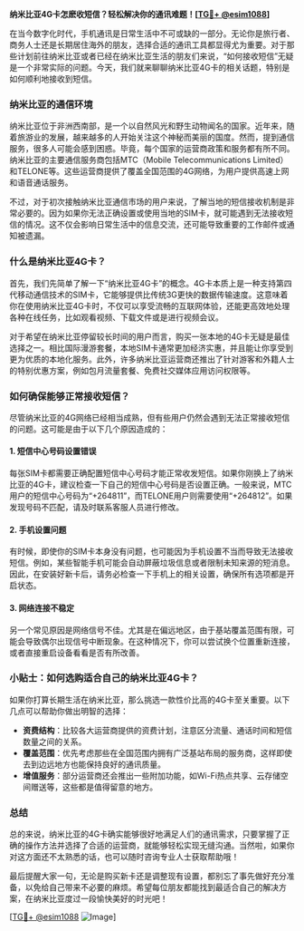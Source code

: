 **纳米比亚4G卡怎麽收短信？轻松解决你的通讯难题！[[TG💪+ @esim1088](https://t.me/s/esim1088)]**

在当今数字化时代，手机通讯是日常生活中不可或缺的一部分。无论你是旅行者、商务人士还是长期居住海外的朋友，选择合适的通讯工具都显得尤为重要。对于那些计划前往纳米比亚或者已经在纳米比亚生活的朋友们来说，“如何接收短信”无疑是一个非常实际的问题。今天，我们就来聊聊纳米比亚4G卡的相关话题，特别是如何顺利地接收到短信。

### 纳米比亚的通信环境

纳米比亚位于非洲西南部，是一个以自然风光和野生动物闻名的国家。近年来，随着旅游业的发展，越来越多的人开始关注这个神秘而美丽的国度。然而，提到通信服务，很多人可能会感到困惑。毕竟，每个国家的运营商政策和服务都有所不同。纳米比亚的主要通信服务商包括MTC（Mobile Telecommunications Limited）和TELONE等。这些运营商提供了覆盖全国范围的4G网络，为用户提供高速上网和语音通话服务。

不过，对于初次接触纳米比亚通信市场的用户来说，了解当地的短信接收机制是非常必要的。因为如果你无法正确设置或使用当地的SIM卡，就可能遇到无法接收短信的情况。这不仅会影响日常生活中的信息交流，还可能导致重要的工作邮件或通知被遗漏。

### 什么是纳米比亚4G卡？

首先，我们先简单了解一下“纳米比亚4G卡”的概念。4G卡本质上是一种支持第四代移动通信技术的SIM卡，它能够提供比传统3G更快的数据传输速度。这意味着你在使用纳米比亚4G卡时，不仅可以享受流畅的互联网体验，还能更高效地处理各种在线任务，比如观看视频、下载文件或是进行视频会议。

对于希望在纳米比亚停留较长时间的用户而言，购买一张本地的4G卡无疑是最佳选择之一。相比国际漫游套餐，本地SIM卡通常更加经济实惠，并且能让你享受到更为优质的本地化服务。此外，许多纳米比亚运营商还推出了针对游客和外籍人士的特别优惠方案，例如包月流量套餐、免费社交媒体应用访问权限等。

### 如何确保能够正常接收短信？

尽管纳米比亚的4G网络已经相当成熟，但有些用户仍然会遇到无法正常接收短信的问题。这可能是由于以下几个原因造成的：

#### 1. 短信中心号码设置错误
每张SIM卡都需要正确配置短信中心号码才能正常收发短信。如果你刚换上了纳米比亚的4G卡，建议检查一下自己的短信中心号码是否设置正确。一般来说，MTC用户的短信中心号码为“+264811”，而TELONE用户则需要使用“+264812”。如果发现号码不匹配，请及时联系客服人员进行修改。

#### 2. 手机设置问题
有时候，即使你的SIM卡本身没有问题，也可能因为手机设置不当而导致无法接收短信。例如，某些智能手机可能会自动屏蔽垃圾信息或者限制未知来源的短消息。因此，在安装好新卡后，请务必检查一下手机上的相关设置，确保所有选项都是开启状态。

#### 3. 网络连接不稳定
另一个常见原因是网络信号不佳。尤其是在偏远地区，由于基站覆盖范围有限，可能会导致偶尔出现信号中断现象。在这种情况下，你可以尝试换个位置重新连接，或者直接重启设备看看是否有所改善。

### 小贴士：如何选购适合自己的纳米比亚4G卡？

如果你打算长期生活在纳米比亚，那么挑选一款性价比高的4G卡至关重要。以下几点可以帮助你做出明智的选择：

- **资费结构**：比较各大运营商提供的资费计划，注意区分流量、通话时间和短信数量之间的关系。
- **覆盖范围**：优先考虑那些在全国范围内拥有广泛基站布局的服务商，这样即使去到边远地方也能保持良好的通讯质量。
- **增值服务**：部分运营商还会推出一些附加功能，如Wi-Fi热点共享、云存储空间赠送等，这些都是值得留意的地方。

### 总结

总的来说，纳米比亚的4G卡确实能够很好地满足人们的通讯需求，只要掌握了正确的操作方法并选择了合适的运营商，就能够轻松实现无缝沟通。当然啦，如果你对这方面还不太熟悉的话，也可以随时咨询专业人士获取帮助哦！

最后提醒大家一句，无论是购买新卡还是调整现有设置，都别忘了事先做好充分准备，以免给自己带来不必要的麻烦。希望每位朋友都能找到最适合自己的解决方案，在纳米比亚度过一段愉快美好的时光吧！

[[TG💪+ @esim1088](https://t.me/s/esim1088) ![Image](https://i.postimg.cc/4NQfJmqS/Snipaste-2025-05-13-00-14-12.png)]